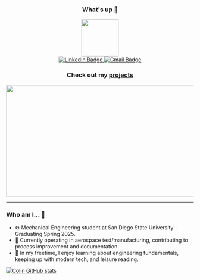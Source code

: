 <div align = "center">
<h3 style="text-align: center;">What's up 👋</h3>
</div>

<div id="header" align="center">
  <img src="https://i.giphy.com/media/v1.Y2lkPTc5MGI3NjExN3N2Mjdxd2VsbGo5a3l5aHRvZHNkMGMzMXJxM3M0bWt2ODhvNHRlZSZlcD12MV9pbnRlcm5hbF9naWZfYnlfaWQmY3Q9cw/0mUTv7Yu0TFn0SGSN2/giphy.gif" width="100"/>
</div>

<div align="center">
<div id="badges">
  <a href = "https://www.linkedin.com/in/colinro">
  <img src = "https://img.shields.io/badge/LinkedIn-blue?logo=linkedin&logoColor=white" alt="LinkedIn Badge"/>
  </a> 
  <a href = "mailto: colinwhoa@gmail.com">
  <img src = "https://img.shields.io/badge/Gmail-red?logo=gmail&logoColor=white" alt="Gmail Badge"/>
  </a>
</div>
<img src="https://komarev.com/ghpvc/?username=colinro1&style=flat-square&color=blue" alt=""/>
</div>

<div align="center">
  <h3 style="text-align: center;">Check out my 
    <a href = "https://yourusername.github.io/repositoryname/projects">projects 
    </a> 
  </h3>
</div>

<div align="center">
  <img src="https://i.giphy.com/media/v1.Y2lkPTc5MGI3NjExZjgzMXV0ZmowcWNxOXRmYnl3cHUxb3RsejB2bmg0dzVhemV2dGw3dSZlcD12MV9pbnRlcm5hbF9naWZfYnlfaWQmY3Q9Zw/3oKIPtjElfqwMOTbH2/giphy.gif" width="600" height="300"/>
</div>

---

### Who am I... 🤔

- ⚙️ Mechanical Engineering student at San Diego State University - Graduating Spring 2025.
- 🧪 Currently operating in aerospace test/manufacturing, contributing to process improvement and documentation.
- 📖 In my freetime, I enjoy learning about engineering fundamentals, keeping up with modern tech, and leisure reading.

[![Colin GitHub stats](https://github-readme-stats.vercel.app/api?username=colinro1)](https://github.com/colinro1/github-readme-stats)


